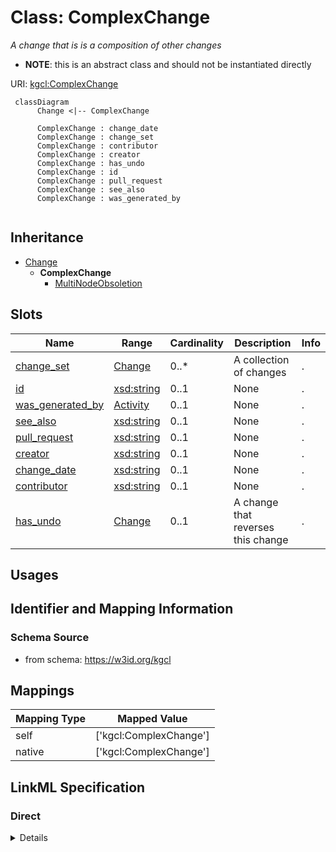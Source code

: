 # Class: ComplexChange
_A change that is is a composition of other changes_



* __NOTE__: this is an abstract class and should not be instantiated directly



URI: [kgcl:ComplexChange](http://w3id.org/kgcl/ComplexChange)




```mermaid
 classDiagram
      Change <|-- ComplexChange
      
      ComplexChange : change_date
      ComplexChange : change_set
      ComplexChange : contributor
      ComplexChange : creator
      ComplexChange : has_undo
      ComplexChange : id
      ComplexChange : pull_request
      ComplexChange : see_also
      ComplexChange : was_generated_by
      

```





## Inheritance
* [Change](Change.md)
    * **ComplexChange**
        * [MultiNodeObsoletion](MultiNodeObsoletion.md)



## Slots

| Name | Range | Cardinality | Description  | Info |
| ---  | --- | --- | --- | --- |
| [change_set](change_set.md) | [Change](Change.md) | 0..* | A collection of changes  | . |
| [id](id.md) | [xsd:string](xsd:string) | 0..1 | None  | . |
| [was_generated_by](was_generated_by.md) | [Activity](Activity.md) | 0..1 | None  | . |
| [see_also](see_also.md) | [xsd:string](xsd:string) | 0..1 | None  | . |
| [pull_request](pull_request.md) | [xsd:string](xsd:string) | 0..1 | None  | . |
| [creator](creator.md) | [xsd:string](xsd:string) | 0..1 | None  | . |
| [change_date](change_date.md) | [xsd:string](xsd:string) | 0..1 | None  | . |
| [contributor](contributor.md) | [xsd:string](xsd:string) | 0..1 | None  | . |
| [has_undo](has_undo.md) | [Change](Change.md) | 0..1 | A change that reverses this change  | . |


## Usages



## Identifier and Mapping Information







### Schema Source


* from schema: https://w3id.org/kgcl







## Mappings

| Mapping Type | Mapped Value |
| ---  | ---  |
| self | ['kgcl:ComplexChange'] |
| native | ['kgcl:ComplexChange'] |


## LinkML Specification

<!-- TODO: investigate https://stackoverflow.com/questions/37606292/how-to-create-tabbed-code-blocks-in-mkdocs-or-sphinx -->

### Direct

<details>
```yaml
name: complex change
description: A change that is is a composition of other changes
from_schema: https://w3id.org/kgcl
is_a: change
abstract: true
slots:
- change set

```
</details>

### Induced

<details>
```yaml
name: complex change
description: A change that is is a composition of other changes
from_schema: https://w3id.org/kgcl
is_a: change
abstract: true
attributes:
  change set:
    name: change set
    description: A collection of changes
    from_schema: https://w3id.org/kgcl
    multivalued: true
    alias: change_set
    owner: complex change
    range: change
    inlined: true
    inlined_as_list: true
  id:
    name: id
    from_schema: https://w3id.org/kgcl/basics
    identifier: true
    alias: id
    owner: complex change
    range: string
  was generated by:
    name: was generated by
    from_schema: https://w3id.org/kgcl/prov
    slot_uri: prov:wasGeneratedBy
    alias: was_generated_by
    owner: complex change
    range: activity
  see also:
    name: see also
    from_schema: https://w3id.org/kgcl
    slot_uri: rdfs:seeAlso
    alias: see_also
    owner: complex change
    range: string
  pull request:
    name: pull request
    from_schema: https://w3id.org/kgcl
    alias: pull_request
    owner: complex change
    range: string
  creator:
    name: creator
    from_schema: https://w3id.org/kgcl
    slot_uri: dcterms:creator
    alias: creator
    owner: complex change
    range: string
  change date:
    name: change date
    from_schema: https://w3id.org/kgcl
    slot_uri: dcterms:date
    alias: change_date
    owner: complex change
    range: string
  contributor:
    name: contributor
    from_schema: https://w3id.org/kgcl
    slot_uri: dcterms:creator
    alias: contributor
    owner: complex change
    range: string
  has undo:
    name: has undo
    description: A change that reverses this change
    from_schema: https://w3id.org/kgcl
    domain: change
    multivalued: false
    alias: has_undo
    owner: complex change
    range: change

```
</details>